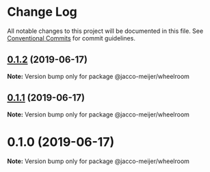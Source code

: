 # Change Log

All notable changes to this project will be documented in this file.
See [Conventional Commits](https://conventionalcommits.org) for commit guidelines.

## [0.1.2](https://github.com/jaccomeijer/wheelroom/compare/@jacco-meijer/wheelroom@0.1.1...@jacco-meijer/wheelroom@0.1.2) (2019-06-17)

**Note:** Version bump only for package @jacco-meijer/wheelroom





## [0.1.1](https://github.com/jaccomeijer/wheelroom/compare/@jacco-meijer/wheelroom@0.1.0...@jacco-meijer/wheelroom@0.1.1) (2019-06-17)

**Note:** Version bump only for package @jacco-meijer/wheelroom





# 0.1.0 (2019-06-17)

**Note:** Version bump only for package @jacco-meijer/wheelroom
